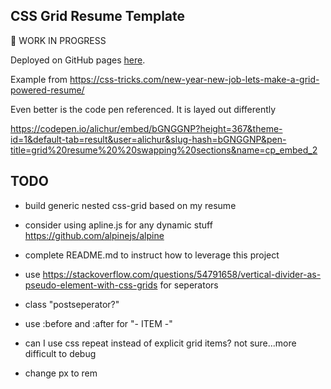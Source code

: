 ## CSS Grid Resume Template

:construction: WORK IN PROGRESS 


Deployed on GitHub pages [here](https://alpiepho.github.io/css-grid-resume/).



Example from https://css-tricks.com/new-year-new-job-lets-make-a-grid-powered-resume/

Even better is the code pen referenced.  It is layed out differently

https://codepen.io/alichur/embed/bGNGGNP?height=367&theme-id=1&default-tab=result&user=alichur&slug-hash=bGNGGNP&pen-title=grid%20resume%20%20swapping%20sections&name=cp_embed_2

## TODO

- build generic nested css-grid based on my resume
- consider using apline.js for any dynamic stuff https://github.com/alpinejs/alpine
- complete README.md to instruct how to leverage this project

- use https://stackoverflow.com/questions/54791658/vertical-divider-as-pseudo-element-with-css-grids
for seperators
- class "postseperator?"
- use :before and :after for "- ITEM -"
- can I use css repeat instead of explicit grid items? not sure...more difficult to debug
- change px to rem
